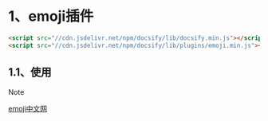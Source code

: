 # 1、emoji插件

```html
<script src="//cdn.jsdelivr.net/npm/docsify/lib/docsify.min.js"></script>
<script src="//cdn.jsdelivr.net/npm/docsify/lib/plugins/emoji.min.js"></script>
```

## 1.1、使用
> [!NOTE]
> [emoji中文网](https://www.emojiall.com/zh-hans)